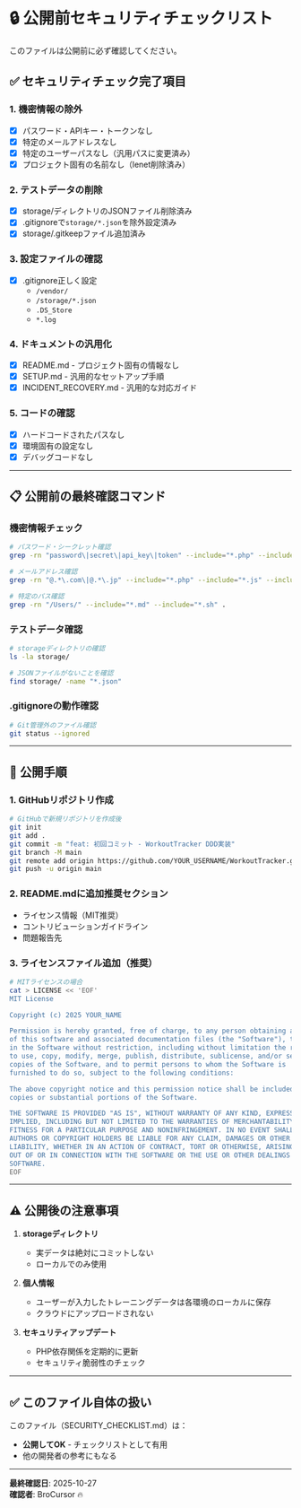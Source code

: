 # 🔒 公開前セキュリティチェックリスト

このファイルは公開前に必ず確認してください。

## ✅ セキュリティチェック完了項目

### 1. 機密情報の除外
- [x] パスワード・APIキー・トークンなし
- [x] 特定のメールアドレスなし
- [x] 特定のユーザーパスなし（汎用パスに変更済み）
- [x] プロジェクト固有の名前なし（lenet削除済み）

### 2. テストデータの削除
- [x] storage/ディレクトリのJSONファイル削除済み
- [x] .gitignoreで`storage/*.json`を除外設定済み
- [x] storage/.gitkeepファイル追加済み

### 3. 設定ファイルの確認
- [x] .gitignore正しく設定
  - `/vendor/`
  - `/storage/*.json`
  - `.DS_Store`
  - `*.log`

### 4. ドキュメントの汎用化
- [x] README.md - プロジェクト固有の情報なし
- [x] SETUP.md - 汎用的なセットアップ手順
- [x] INCIDENT_RECOVERY.md - 汎用的な対応ガイド

### 5. コードの確認
- [x] ハードコードされたパスなし
- [x] 環境固有の設定なし
- [x] デバッグコードなし

---

## 📋 公開前の最終確認コマンド

### 機密情報チェック
```bash
# パスワード・シークレット確認
grep -rn "password\|secret\|api_key\|token" --include="*.php" --include="*.js" . | grep -v vendor | grep -v private

# メールアドレス確認
grep -rn "@.*\.com\|@.*\.jp" --include="*.php" --include="*.js" --include="*.md" . | grep -v vendor

# 特定のパス確認
grep -rn "/Users/" --include="*.md" --include="*.sh" .
```

### テストデータ確認
```bash
# storageディレクトリの確認
ls -la storage/

# JSONファイルがないことを確認
find storage/ -name "*.json"
```

### .gitignoreの動作確認
```bash
# Git管理外のファイル確認
git status --ignored
```

---

## 🚀 公開手順

### 1. GitHubリポジトリ作成
```bash
# GitHubで新規リポジトリを作成後
git init
git add .
git commit -m "feat: 初回コミット - WorkoutTracker DDD実装"
git branch -M main
git remote add origin https://github.com/YOUR_USERNAME/WorkoutTracker.git
git push -u origin main
```

### 2. README.mdに追加推奨セクション
- ライセンス情報（MIT推奨）
- コントリビューションガイドライン
- 問題報告先

### 3. ライセンスファイル追加（推奨）
```bash
# MITライセンスの場合
cat > LICENSE << 'EOF'
MIT License

Copyright (c) 2025 YOUR_NAME

Permission is hereby granted, free of charge, to any person obtaining a copy
of this software and associated documentation files (the "Software"), to deal
in the Software without restriction, including without limitation the rights
to use, copy, modify, merge, publish, distribute, sublicense, and/or sell
copies of the Software, and to permit persons to whom the Software is
furnished to do so, subject to the following conditions:

The above copyright notice and this permission notice shall be included in all
copies or substantial portions of the Software.

THE SOFTWARE IS PROVIDED "AS IS", WITHOUT WARRANTY OF ANY KIND, EXPRESS OR
IMPLIED, INCLUDING BUT NOT LIMITED TO THE WARRANTIES OF MERCHANTABILITY,
FITNESS FOR A PARTICULAR PURPOSE AND NONINFRINGEMENT. IN NO EVENT SHALL THE
AUTHORS OR COPYRIGHT HOLDERS BE LIABLE FOR ANY CLAIM, DAMAGES OR OTHER
LIABILITY, WHETHER IN AN ACTION OF CONTRACT, TORT OR OTHERWISE, ARISING FROM,
OUT OF OR IN CONNECTION WITH THE SOFTWARE OR THE USE OR OTHER DEALINGS IN THE
SOFTWARE.
EOF
```

---

## ⚠️ 公開後の注意事項

1. **storageディレクトリ**
   - 実データは絶対にコミットしない
   - ローカルでのみ使用

2. **個人情報**
   - ユーザーが入力したトレーニングデータは各環境のローカルに保存
   - クラウドにアップロードされない

3. **セキュリティアップデート**
   - PHP依存関係を定期的に更新
   - セキュリティ脆弱性のチェック

---

## ✅ このファイル自体の扱い

このファイル（SECURITY_CHECKLIST.md）は：
- **公開してOK** - チェックリストとして有用
- 他の開発者の参考にもなる

---

**最終確認日**: 2025-10-27  
**確認者**: BroCursor 🔥

